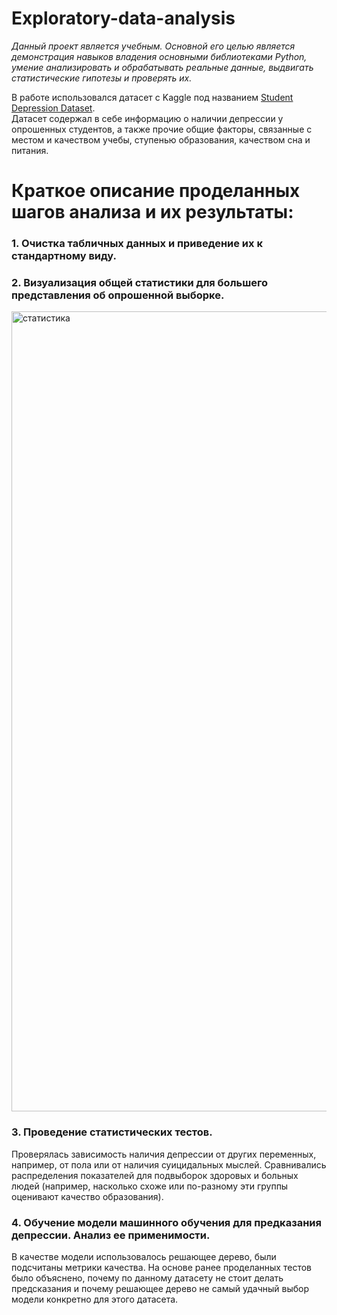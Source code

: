 # Exploratory-data-analysis
*Данный проект является учебным. Основной его целью является демонстрация навыков владения основными библиотеками Python, умение анализировать и обрабатывать реальные данные, выдвигать статистические гипотезы и проверять их.* 

В работе использовался датасет с Kaggle под названием [Student Depression Dataset](https://www.kaggle.com/datasets/hopesb/student-depression-dataset). \
Датасет содержал в себе информацию о наличии депрессии у опрошенных студентов, а также прочие общие факторы, связанные с местом и качеством учебы, ступенью образования, качеством сна и питания.

# Краткое описание проделанных шагов анализа и их результаты:

### 1. Очистка табличных данных и приведение их к стандартному виду.
### 2. Визуализация общей статистики для большего представления об опрошенной выборке.

<img width="1280" alt="статистика" src="https://github.com/user-attachments/assets/b5220bf9-882f-41c4-9607-ab9c5d55a2bb" />

### 3. Проведение статистических тестов.
Проверялась зависимость наличия депрессии от других переменных, например, от пола или от наличия суицидальных мыслей. Сравнивались распределения показателей для подвыборок здоровых и больных людей (например, насколько схоже или по-разному эти группы оценивают качество образования). 
### 4. Обучение модели машинного обучения для предказания депрессии. Анализ ее применимости.
В качестве модели использовалось решающее дерево, были подсчитаны метрики качества. На основе ранее проделанных тестов было объяснено, почему по данному датасету не стоит делать предсказания и почему решающее дерево не самый удачный выбор модели конкретно для этого датасета.


